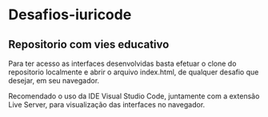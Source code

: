 # Desafios-iuricode
## Repositorio com vies educativo

<p>Para ter acesso as interfaces desenvolvidas basta efetuar o clone do repositorio localmente e abrir o arquivo index.html, de qualquer desafio que desejar, em seu navegador.<p/>

<p>Recomendado o uso da IDE Visual Studio Code, juntamente com a extensão Live Server, para visualização das interfaces no navegador.<p/>

